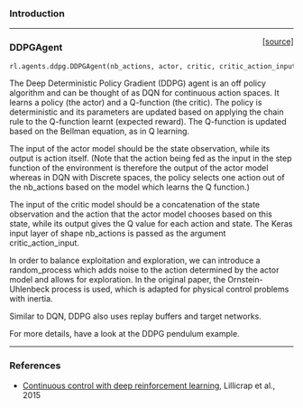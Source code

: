 ### Introduction

---

<span style="float:right;">[[source]](https://github.com/keras-rl/keras-rl/blob/master/rl/agents/ddpg.py#L22)</span>
### DDPGAgent

```python
rl.agents.ddpg.DDPGAgent(nb_actions, actor, critic, critic_action_input, memory, gamma=0.99, batch_size=32, nb_steps_warmup_critic=1000, nb_steps_warmup_actor=1000, train_interval=1, memory_interval=1, delta_range=None, delta_clip=inf, random_process=None, custom_model_objects={}, target_model_update=0.001)
```

The Deep Deterministic Policy Gradient (DDPG) agent is an off policy algorithm and can be thought of as DQN for continuous action spaces. It learns a policy (the actor) and a Q-function (the critic). The policy is deterministic and its parameters are updated based on applying the chain rule to the Q-function learnt (expected reward). The Q-function is updated based on the Bellman equation, as in Q learning.

The input of the actor model should be the state observation, while its output is action itself. (Note that the action being fed as the input in the step function of the environment is therefore the output of the actor model whereas in DQN with Discrete spaces, the policy selects one action out of the nb_actions based on the model which learns the Q function.) 

The input of the critic model should be a concatenation of the state observation and the action that the actor model chooses based on this state, while its output gives the Q value for each action and state. The Keras input layer of shape nb_actions is passed as the argument critic_action_input. 

In order to balance exploitation and exploration, we can introduce a random_process which adds noise to the action determined by the actor model and allows for exploration. In the original paper, the Ornstein-Uhlenbeck process is used, which is adapted for physical control problems with inertia. 

Similar to DQN, DDPG also uses replay buffers and target networks. 

For more details, have a look at the DDPG pendulum example. 

---

### References
- [Continuous control with deep reinforcement learning](https://arxiv.org/abs/1509.02971), Lillicrap et al., 2015

